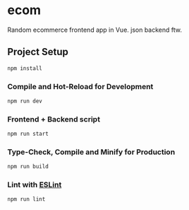 # ecom

Random ecommerce frontend app in Vue.
json backend ftw.

## Project Setup

```sh
npm install
```

### Compile and Hot-Reload for Development

```sh
npm run dev
```

### Frontend + Backend script

```sh
npm run start
```

### Type-Check, Compile and Minify for Production

```sh
npm run build
```

### Lint with [ESLint](https://eslint.org/)

```sh
npm run lint
```

